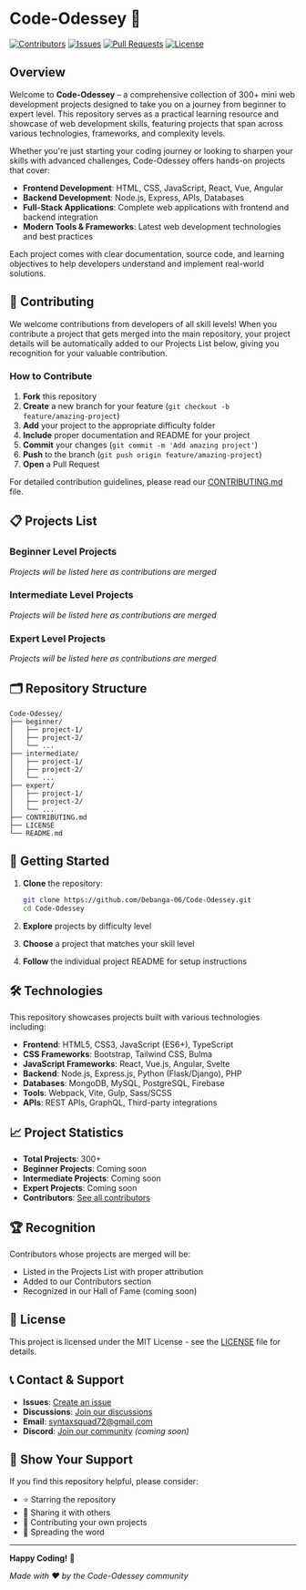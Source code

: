 # Code-Odessey 🚀

[![Contributors](https://img.shields.io/github/contributors/Debanga-06/Code-Odessey)](https://github.com/Debanga-06/Code-Odessey/graphs/contributors)
[![Issues](https://img.shields.io/github/issues/Debanga-06/Code-Odessey)](https://github.com/Debanga-06/Code-Odessey/issues)
[![Pull Requests](https://img.shields.io/github/issues-pr/Debanga-06/Code-Odessey)](https://github.com/Debanga-06/Code-Odessey/pulls)
[![License](https://img.shields.io/github/license/Debanga-06/Code-Odessey)](https://github.com/Debanga-06/Code-Odessey/blob/main/LICENSE)

## Overview

Welcome to **Code-Odessey** – a comprehensive collection of 300+ mini web development projects designed to take you on a journey from beginner to expert level. This repository serves as a practical learning resource and showcase of web development skills, featuring projects that span across various technologies, frameworks, and complexity levels.

Whether you're just starting your coding journey or looking to sharpen your skills with advanced challenges, Code-Odessey offers hands-on projects that cover:

- **Frontend Development**: HTML, CSS, JavaScript, React, Vue, Angular
- **Backend Development**: Node.js, Express, APIs, Databases
- **Full-Stack Applications**: Complete web applications with frontend and backend integration
- **Modern Tools & Frameworks**: Latest web development technologies and best practices

Each project comes with clear documentation, source code, and learning objectives to help developers understand and implement real-world solutions.

## 🤝 Contributing

We welcome contributions from developers of all skill levels! When you contribute a project that gets merged into the main repository, your project details will be automatically added to our Projects List below, giving you recognition for your valuable contribution.

### How to Contribute

1. **Fork** this repository
2. **Create** a new branch for your feature (`git checkout -b feature/amazing-project`)
3. **Add** your project to the appropriate difficulty folder
4. **Include** proper documentation and README for your project
5. **Commit** your changes (`git commit -m 'Add amazing project'`)
6. **Push** to the branch (`git push origin feature/amazing-project`)
7. **Open** a Pull Request

For detailed contribution guidelines, please read our [CONTRIBUTING.md](CONTRIBUTING.md) file.

## 📋 Projects List

### Beginner Level Projects
*Projects will be listed here as contributions are merged*

<!-- Template for new entries:
#### [Project Name](./path/to/project)
**Description**: Brief description of what the project does
**Technologies**: HTML, CSS, JavaScript
**Contributor**: [@username](https://github.com/username)
-->

### Intermediate Level Projects
*Projects will be listed here as contributions are merged*

<!-- Template for new entries:
#### [Project Name](./path/to/project)
**Description**: Brief description of what the project does
**Technologies**: List of technologies used
**Contributor**: [@username](https://github.com/username)
-->

### Expert Level Projects
*Projects will be listed here as contributions are merged*

<!-- Template for new entries:
#### [Project Name](./path/to/project)
**Description**: Brief description of what the project does
**Technologies**: List of technologies used
**Contributor**: [@username](https://github.com/username)
-->

## 🗂️ Repository Structure

```
Code-Odessey/
├── beginner/
│   ├── project-1/
│   ├── project-2/
│   └── ...
├── intermediate/
│   ├── project-1/
│   ├── project-2/
│   └── ...
├── expert/
│   ├── project-1/
│   ├── project-2/
│   └── ...
├── CONTRIBUTING.md
├── LICENSE
└── README.md
```

## 🚀 Getting Started

1. **Clone** the repository:
   ```bash
   git clone https://github.com/Debanga-06/Code-Odessey.git
   cd Code-Odessey
   ```

2. **Explore** projects by difficulty level
3. **Choose** a project that matches your skill level
4. **Follow** the individual project README for setup instructions

## 🛠️ Technologies

This repository showcases projects built with various technologies including:

- **Frontend**: HTML5, CSS3, JavaScript (ES6+), TypeScript
- **CSS Frameworks**: Bootstrap, Tailwind CSS, Bulma
- **JavaScript Frameworks**: React, Vue.js, Angular, Svelte
- **Backend**: Node.js, Express.js, Python (Flask/Django), PHP
- **Databases**: MongoDB, MySQL, PostgreSQL, Firebase
- **Tools**: Webpack, Vite, Gulp, Sass/SCSS
- **APIs**: REST APIs, GraphQL, Third-party integrations

## 📈 Project Statistics

- **Total Projects**: 300+
- **Beginner Projects**: Coming soon
- **Intermediate Projects**: Coming soon
- **Expert Projects**: Coming soon
- **Contributors**: [See all contributors](https://github.com/Debanga-06/Code-Odessey/graphs/contributors)

## 🏆 Recognition

Contributors whose projects are merged will be:
- Listed in the Projects List with proper attribution
- Added to our Contributors section
- Recognized in our Hall of Fame (coming soon)

## 📄 License

This project is licensed under the MIT License - see the [LICENSE](LICENSE) file for details.

## 📞 Contact & Support

- **Issues**: [Create an issue](https://github.com/Debanga-06/Code-Odessey/issues)
- **Discussions**: [Join our discussions](https://github.com/Debanga-06/Code-Odessey/discussions)
- **Email**: syntaxsquad72@gmail.com
- **Discord**: [Join our community](https://discord.gg/code-odessey) *(coming soon)*

## 🌟 Show Your Support

If you find this repository helpful, please consider:
- ⭐ Starring the repository
- 🔄 Sharing it with others
- 🤝 Contributing your own projects
- 📢 Spreading the word

---

**Happy Coding!** 🎉

*Made with ❤️ by the Code-Odessey community*
